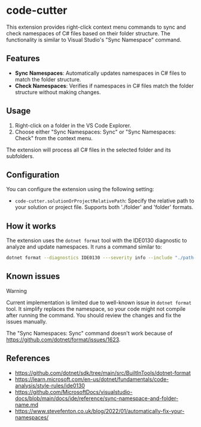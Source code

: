 # code-cutter

This extension provides right-click context menu commands to sync and check namespaces of C# files based on their folder structure. The functionality is similar to Visual Studio's "Sync Namespace" command.

## Features

- **Sync Namespaces**: Automatically updates namespaces in C# files to match the folder structure.
- **Check Namespaces**: Verifies if namespaces in C# files match the folder structure without making changes.

## Usage

1. Right-click on a folder in the VS Code Explorer.
2. Choose either "Sync Namespaces: Sync" or "Sync Namespaces: Check" from the context menu.

The extension will process all C# files in the selected folder and its subfolders.

## Configuration

You can configure the extension using the following setting:

- `code-cutter.solutionOrProjectRelativePath`: Specify the relative path to your solution or project file. Supports both './folder' and 'folder' formats.

## How it works

The extension uses the `dotnet format` tool with the IDE0130 diagnostic to analyze and update namespaces. It runs a command similar to:


```bash
dotnet format --diagnostics IDE0130 ---severity info --include "./path-to-folder"
```

## Known issues

> [!WARNING]
> Current implementation is limited due to well-known issue in `dotnet format` tool. It simplify replaces the namespace, so your code might not compile after running the command. You should review the changes and fix the issues manually.

The "Sync Namespaces: Sync" command doesn't work because of https://github.com/dotnet/format/issues/1623.

## References

* <https://github.com/dotnet/sdk/tree/main/src/BuiltInTools/dotnet-format>
* <https://learn.microsoft.com/en-us/dotnet/fundamentals/code-analysis/style-rules/ide0130>
* <https://github.com/MicrosoftDocs/visualstudio-docs/blob/main/docs/ide/reference/sync-namespace-and-folder-name.md>
* <https://www.stevefenton.co.uk/blog/2022/01/automatically-fix-your-namespaces/>
